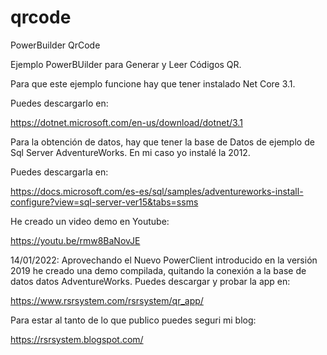 # qrcode
PowerBuilder QrCode

Ejemplo PowerBUilder para Generar y Leer Códigos QR.

Para que este ejemplo funcione hay que tener instalado Net Core 3.1.

Puedes descargarlo en:

https://dotnet.microsoft.com/en-us/download/dotnet/3.1

Para la obtención de datos, hay que tener la base de Datos de ejemplo de Sql Server AdventureWorks.
En mi caso yo instalé la 2012.

Puedes descargarla en:

https://docs.microsoft.com/es-es/sql/samples/adventureworks-install-configure?view=sql-server-ver15&tabs=ssms

He creado un video demo en Youtube: 

https://youtu.be/rmw8BaNovJE

14/01/2022:
Aprovechando el Nuevo PowerClient introducido en la versión 2019 he creado una demo compilada, quitando la conexión a la base de datos datos AdventureWorks.
Puedes descargar y probar la app en:

https://www.rsrsystem.com/rsrsystem/qr_app/

Para estar al tanto de lo que publico puedes seguri mi blog:

https://rsrsystem.blogspot.com/
